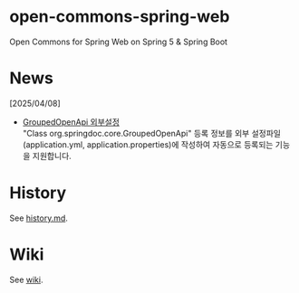 # open-commons-spring-web
Open Commons for Spring Web on Spring 5 & Spring Boot 

# News

[2025/04/08]
- [GroupedOpenApi 외부설정](https://github.com/open-commons/open-commons-spring-web/wiki/%EC%99%B8%EB%B6%80%EC%84%A4%EC%A0%95%ED%8C%8C%EC%9D%BC%EC%9D%84-%EC%9D%B4%EC%9A%A9%ED%95%98%EC%97%AC-GroupedOpenApi-%EB%93%B1%EB%A1%9D%ED%95%98%EA%B8%B0)<br>
 "Class org.springdoc.core.GroupedOpenApi" 등록 정보를 외부 설정파일(application.yml, application.properties)에 작성하여 자동으로 등록되는 기능을 지원합니다.  




# History
See [history.md](./history.md).


# Wiki
See [wiki](https://github.com/parkjunhong/open-commons-spring-web/wiki).
